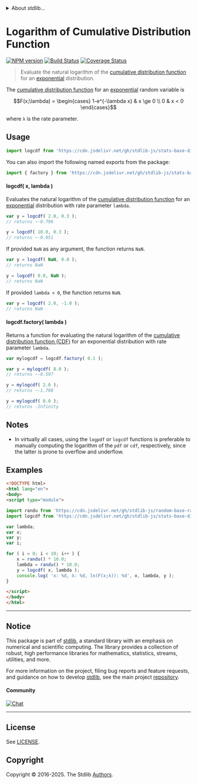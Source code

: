 <!--

@license Apache-2.0

Copyright (c) 2018 The Stdlib Authors.

Licensed under the Apache License, Version 2.0 (the "License");
you may not use this file except in compliance with the License.
You may obtain a copy of the License at

   http://www.apache.org/licenses/LICENSE-2.0

Unless required by applicable law or agreed to in writing, software
distributed under the License is distributed on an "AS IS" BASIS,
WITHOUT WARRANTIES OR CONDITIONS OF ANY KIND, either express or implied.
See the License for the specific language governing permissions and
limitations under the License.

-->


<details>
  <summary>
    About stdlib...
  </summary>
  <p>We believe in a future in which the web is a preferred environment for numerical computation. To help realize this future, we've built stdlib. stdlib is a standard library, with an emphasis on numerical and scientific computation, written in JavaScript (and C) for execution in browsers and in Node.js.</p>
  <p>The library is fully decomposable, being architected in such a way that you can swap out and mix and match APIs and functionality to cater to your exact preferences and use cases.</p>
  <p>When you use stdlib, you can be absolutely certain that you are using the most thorough, rigorous, well-written, studied, documented, tested, measured, and high-quality code out there.</p>
  <p>To join us in bringing numerical computing to the web, get started by checking us out on <a href="https://github.com/stdlib-js/stdlib">GitHub</a>, and please consider <a href="https://opencollective.com/stdlib">financially supporting stdlib</a>. We greatly appreciate your continued support!</p>
</details>

# Logarithm of Cumulative Distribution Function

[![NPM version][npm-image]][npm-url] [![Build Status][test-image]][test-url] [![Coverage Status][coverage-image]][coverage-url] <!-- [![dependencies][dependencies-image]][dependencies-url] -->

> Evaluate the natural logarithm of the [cumulative distribution function][cdf] for an [exponential][exponential-distribution] distribution.

<section class="intro">

The [cumulative distribution function][cdf] for an [exponential][exponential-distribution] random variable is

<!-- <equation class="equation" label="eq:exponential_cdf" align="center" raw="F(x;\lambda) = \begin{cases} 1-e^{-\lambda x} & x \ge 0 \\ 0 & x < 0 \end{cases}" alt="Cumulative distribution function for an exponential distribution."> -->

```math
F(x;\lambda) = \begin{cases} 1-e^{-\lambda x} & x \ge 0 \\ 0 & x < 0 \end{cases}
```

<!-- <div class="equation" align="center" data-raw-text="F(x;\lambda) = \begin{cases} 1-e^{-\lambda x} &amp; x \ge 0 \\ 0 &amp; x &lt; 0 \end{cases}" data-equation="eq:exponential_cdf">
    <img src="https://cdn.jsdelivr.net/gh/stdlib-js/stdlib@51534079fef45e990850102147e8945fb023d1d0/lib/node_modules/@stdlib/stats/base/dists/exponential/logcdf/docs/img/equation_exponential_cdf.svg" alt="Cumulative distribution function for an exponential distribution.">
    <br>
</div> -->

<!-- </equation> -->

where `λ` is the rate parameter.

</section>

<!-- /.intro -->



<section class="usage">

## Usage

```javascript
import logcdf from 'https://cdn.jsdelivr.net/gh/stdlib-js/stats-base-dists-exponential-logcdf@esm/index.mjs';
```

You can also import the following named exports from the package:

```javascript
import { factory } from 'https://cdn.jsdelivr.net/gh/stdlib-js/stats-base-dists-exponential-logcdf@esm/index.mjs';
```

#### logcdf( x, lambda )

Evaluates the natural logarithm of the [cumulative distribution function][cdf] for an [exponential][exponential-distribution] distribution with rate parameter `lambda`.

```javascript
var y = logcdf( 2.0, 0.3 );
// returns ~-0.796

y = logcdf( 10.0, 0.3 );
// returns ~-0.051
```

If provided `NaN` as any argument, the function returns `NaN`.

```javascript
var y = logcdf( NaN, 0.0 );
// returns NaN

y = logcdf( 0.0, NaN );
// returns NaN
```

If provided `lambda < 0`, the function returns `NaN`.

```javascript
var y = logcdf( 2.0, -1.0 );
// returns NaN
```

#### logcdf.factory( lambda )

Returns a function for evaluating the natural logarithm of the [cumulative distribution function (CDF)][cdf] for an exponential distribution with rate parameter `lambda`.

```javascript
var mylogcdf = logcdf.factory( 0.1 );

var y = mylogcdf( 8.0 );
// returns ~-0.597

y = mylogcdf( 2.0 );
// returns ~-1.708

y = mylogcdf( 0.0 );
// returns -Infinity
```

</section>

<!-- /.usage -->

<section class="notes">

## Notes

-   In virtually all cases, using the `logpdf` or `logcdf` functions is preferable to manually computing the logarithm of the `pdf` or `cdf`, respectively, since the latter is prone to overflow and underflow.

</section>

<!-- /.notes -->

<section class="examples">

## Examples

<!-- eslint no-undef: "error" -->

```html
<!DOCTYPE html>
<html lang="en">
<body>
<script type="module">

import randu from 'https://cdn.jsdelivr.net/gh/stdlib-js/random-base-randu@esm/index.mjs';
import logcdf from 'https://cdn.jsdelivr.net/gh/stdlib-js/stats-base-dists-exponential-logcdf@esm/index.mjs';

var lambda;
var x;
var y;
var i;

for ( i = 0; i < 10; i++ ) {
    x = randu() * 10.0;
    lambda = randu() * 10.0;
    y = logcdf( x, lambda );
    console.log( 'x: %d, λ: %d, ln(F(x;λ)): %d', x, lambda, y );
}

</script>
</body>
</html>
```

</section>

<!-- /.examples -->

<!-- C interface documentation. -->



<!-- Section to include cited references. If references are included, add a horizontal rule *before* the section. Make sure to keep an empty line after the `section` element and another before the `/section` close. -->

<section class="references">

</section>

<!-- /.references -->

<!-- Section for related `stdlib` packages. Do not manually edit this section, as it is automatically populated. -->

<section class="related">

</section>

<!-- /.related -->

<!-- Section for all links. Make sure to keep an empty line after the `section` element and another before the `/section` close. -->


<section class="main-repo" >

* * *

## Notice

This package is part of [stdlib][stdlib], a standard library with an emphasis on numerical and scientific computing. The library provides a collection of robust, high performance libraries for mathematics, statistics, streams, utilities, and more.

For more information on the project, filing bug reports and feature requests, and guidance on how to develop [stdlib][stdlib], see the main project [repository][stdlib].

#### Community

[![Chat][chat-image]][chat-url]

---

## License

See [LICENSE][stdlib-license].


## Copyright

Copyright &copy; 2016-2025. The Stdlib [Authors][stdlib-authors].

</section>

<!-- /.stdlib -->

<!-- Section for all links. Make sure to keep an empty line after the `section` element and another before the `/section` close. -->

<section class="links">

[npm-image]: http://img.shields.io/npm/v/@stdlib/stats-base-dists-exponential-logcdf.svg
[npm-url]: https://npmjs.org/package/@stdlib/stats-base-dists-exponential-logcdf

[test-image]: https://github.com/stdlib-js/stats-base-dists-exponential-logcdf/actions/workflows/test.yml/badge.svg?branch=main
[test-url]: https://github.com/stdlib-js/stats-base-dists-exponential-logcdf/actions/workflows/test.yml?query=branch:main

[coverage-image]: https://img.shields.io/codecov/c/github/stdlib-js/stats-base-dists-exponential-logcdf/main.svg
[coverage-url]: https://codecov.io/github/stdlib-js/stats-base-dists-exponential-logcdf?branch=main

<!--

[dependencies-image]: https://img.shields.io/david/stdlib-js/stats-base-dists-exponential-logcdf.svg
[dependencies-url]: https://david-dm.org/stdlib-js/stats-base-dists-exponential-logcdf/main

-->

[chat-image]: https://img.shields.io/gitter/room/stdlib-js/stdlib.svg
[chat-url]: https://app.gitter.im/#/room/#stdlib-js_stdlib:gitter.im

[stdlib]: https://github.com/stdlib-js/stdlib

[stdlib-authors]: https://github.com/stdlib-js/stdlib/graphs/contributors

[umd]: https://github.com/umdjs/umd
[es-module]: https://developer.mozilla.org/en-US/docs/Web/JavaScript/Guide/Modules

[deno-url]: https://github.com/stdlib-js/stats-base-dists-exponential-logcdf/tree/deno
[deno-readme]: https://github.com/stdlib-js/stats-base-dists-exponential-logcdf/blob/deno/README.md
[umd-url]: https://github.com/stdlib-js/stats-base-dists-exponential-logcdf/tree/umd
[umd-readme]: https://github.com/stdlib-js/stats-base-dists-exponential-logcdf/blob/umd/README.md
[esm-url]: https://github.com/stdlib-js/stats-base-dists-exponential-logcdf/tree/esm
[esm-readme]: https://github.com/stdlib-js/stats-base-dists-exponential-logcdf/blob/esm/README.md
[branches-url]: https://github.com/stdlib-js/stats-base-dists-exponential-logcdf/blob/main/branches.md

[stdlib-license]: https://raw.githubusercontent.com/stdlib-js/stats-base-dists-exponential-logcdf/main/LICENSE

[cdf]: https://en.wikipedia.org/wiki/Cumulative_distribution_function

[exponential-distribution]: https://en.wikipedia.org/wiki/Exponential_distribution

</section>

<!-- /.links -->
